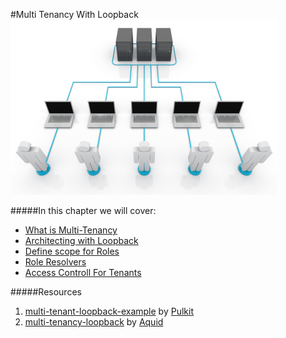 #Multi Tenancy With Loopback
![](/assets/multitenancy.jpg)

#####In this chapter we will cover:
* [What is Multi-Tenancy](multi-tenancy-with-loopback.md)
* [Architecting with Loopback](multi-tenancy-with-loopback/what-is-multi-tenancy.md)
* [Define scope for Roles](multi-tenancy-with-loopback/architecting-with-loopback.md)
* [Role Resolvers](multi-tenancy-with-loopback/role-resolvers.md)
* [Access Controll For Tenants](multi-tenancy-with-loopback/access-controll-for-tenants.md)

#####Resources
1. [multi-tenant-loopback-example](https://github.com/ShoppinPal/multi-tenant-loopback-example#multi-tenant-loopback-example) by [Pulkit](https://github.com/pulkitsinghal)
2. [multi-tenancy-loopback](https://github.com/aquid/multi-tenancy-loopback) by [Aquid](https://github.com/aquid)

